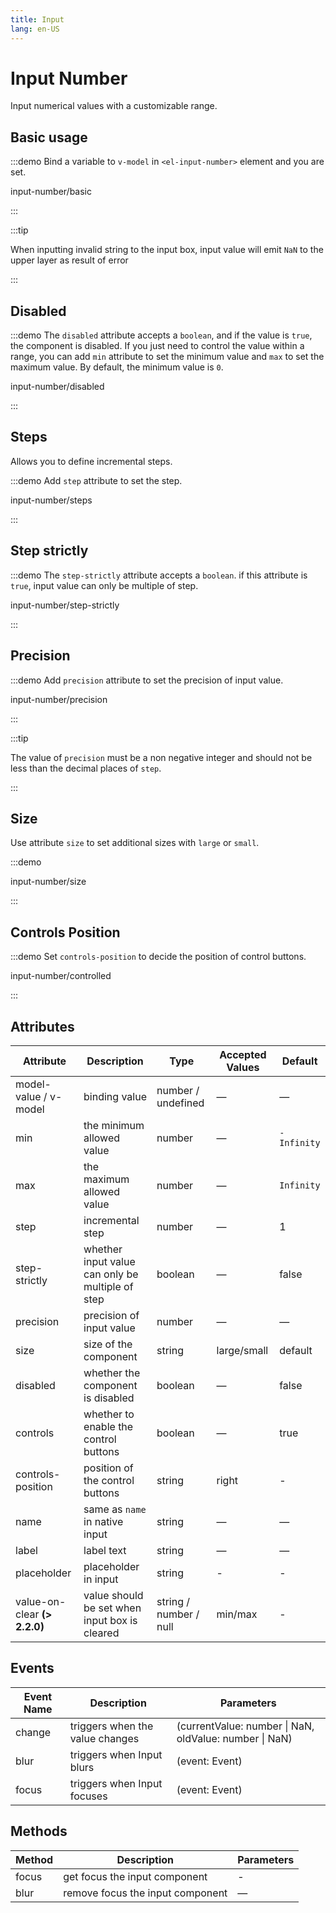 ```yaml
---
title: Input
lang: en-US
---
```


# Input Number

Input numerical values with a customizable range.

## Basic usage

:::demo Bind a variable to `v-model` in `<el-input-number>` element and you are set.

input-number/basic

:::

:::tip

When inputting invalid string to the input box, input value will emit `NaN` to the upper layer as result of error

:::

## Disabled

:::demo The `disabled` attribute accepts a `boolean`, and if the value is `true`, the component is disabled. If you just need to control the value within a range, you can add `min` attribute to set the minimum value and `max` to set the maximum value. By default, the minimum value is `0`.

input-number/disabled

:::

## Steps

Allows you to define incremental steps.

:::demo Add `step` attribute to set the step.

input-number/steps

:::

## Step strictly

:::demo The `step-strictly` attribute accepts a `boolean`. if this attribute is `true`, input value can only be multiple of step.

input-number/step-strictly

:::

## Precision

:::demo Add `precision` attribute to set the precision of input value.

input-number/precision

:::

:::tip

The value of `precision` must be a non negative integer and should not be less than the decimal places of `step`.

:::

## Size

Use attribute `size` to set additional sizes with `large` or `small`.

:::demo

input-number/size

:::

## Controls Position

:::demo Set `controls-position` to decide the position of control buttons.

input-number/controlled

:::

## Attributes

| Attribute                     | Description                                      | Type                   | Accepted Values | Default     |
| ----------------------------- | ------------------------------------------------ | ---------------------- | --------------- | ----------- |
| model-value / v-model         | binding value                                    | number / undefined     | —               | —           |
| min                           | the minimum allowed value                        | number                 | —               | `-Infinity` |
| max                           | the maximum allowed value                        | number                 | —               | `Infinity`  |
| step                          | incremental step                                 | number                 | —               | 1           |
| step-strictly                 | whether input value can only be multiple of step | boolean                | —               | false       |
| precision                     | precision of input value                         | number                 | —               | —           |
| size                          | size of the component                            | string                 | large/small     | default     |
| disabled                      | whether the component is disabled                | boolean                | —               | false       |
| controls                      | whether to enable the control buttons            | boolean                | —               | true        |
| controls-position             | position of the control buttons                  | string                 | right           | -           |
| name                          | same as `name` in native input                   | string                 | —               | —           |
| label                         | label text                                       | string                 | —               | —           |
| placeholder                   | placeholder in input                             | string                 | -               | -           |
| value-on-clear **(\> 2.2.0)** | value should be set when input box is cleared    | string / number / null | min/max         | -           |

## Events

| Event Name | Description                     | Parameters                                             |
| ---------- | ------------------------------- | ------------------------------------------------------ |
| change     | triggers when the value changes | (currentValue: number \| NaN, oldValue: number \| NaN) |
| blur       | triggers when Input blurs       | (event: Event)                                         |
| focus      | triggers when Input focuses     | (event: Event)                                         |

## Methods

| Method | Description                      | Parameters |
| ------ | -------------------------------- | ---------- |
| focus  | get focus the input component    | -          |
| blur   | remove focus the input component | —          |
